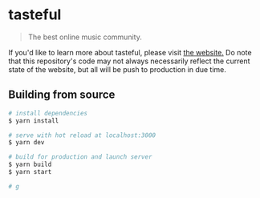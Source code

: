 # tasteful

> The best online music community.

If you'd like to learn more about tasteful, please visit [the website.](https://tasteful.reviews/about) Do note that this repository's code may not always necessarily reflect the current state of the website, but all will be push to production in due time.

## Building from source

``` bash
# install dependencies
$ yarn install

# serve with hot reload at localhost:3000
$ yarn dev

# build for production and launch server
$ yarn build
$ yarn start

# g
